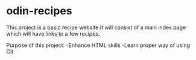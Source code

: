 # odin-recipes
This project is a basic recipe website.It will consist of a main index page which will have links to a few recipes. 

Purpose of this project:
-Enhance HTML skills
-Learn proper way of using Git
